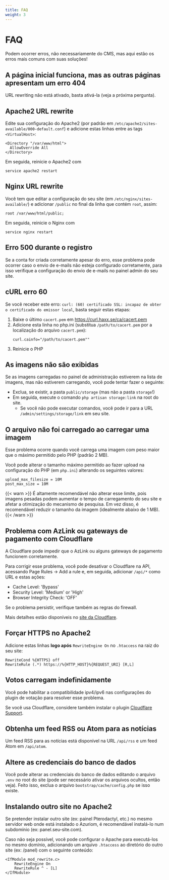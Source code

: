 ```yaml
---
title: FAQ
weight: 3
---
```


# FAQ

Podem ocorrer erros, não necessariamente do CMS, mas aqui estão os erros mais comuns com suas soluções!

## A página inicial funciona, mas as outras páginas apresentam um erro 404

URL rewriting não está ativado, basta ativá-la (veja a próxima pergunta).

## Apache2 URL rewrite
Edite sua configuração do Apache2 (por padrão em `/etc/apache2/sites-available/000-default.conf`) e adicione estas linhas entre as tags `<VirtualHost>`:
```
<Directory "/var/www/html">
  AllowOverride All
</Directory>
```

Em seguida, reinicie o Apache2 com
```
service apache2 restart
```

## Nginx URL rewrite
Você tem que editar a configuração do seu site (em `/etc/nginx/sites-available/`) e adicionar `/public` no final da linha que contém `root`, assim:
```
root /var/www/html/public;
```

Em seguida, reinicie o Nginx com
```
service nginx restart
```

## Erro 500 durante o registro

Se a conta for criada corretamente apesar do erro, esse problema pode ocorrer caso o envio de e-mails não esteja configurado corretamente, para isso verifique a configuração do envio de e-mails no painel admin do seu site.

## cURL erro 60

Se você receber este erro: `curl: (60) certificado SSL: incapaz de obter o certificado do emissor local`, basta seguir estas etapas:
1) Baixe o último `cacert.pem` em https://curl.haxx.se/ca/cacert.pem
1) Adicione esta linha no php.ini (substitua `/path/to/cacert.pem` por a localização do arquivo `cacert.pem`):
   ```
   curl.cainfo="/path/to/cacert.pem""
   ```
1) Reinicie o PHP

## As imagens não são exibidas

Se as imagens carregadas no painel de administração estiverem na lista de imagens, mas não estiverem carregando, você pode tentar fazer o seguinte:
* Exclua, se existir, a pasta `public/storage` (mas não a pasta `storage`!)
* Em seguida, execute o comando `php artisan storage:link` na root do site.
	* Se você não pode executar comandos, você pode ir para a URL `/admin/settings/storage/link` em seu site.

## O arquivo não foi carregado ao carregar uma imagem

Esse problema ocorre quando você carrega uma imagem com peso maior que o máximo permitido pelo PHP (padrão 2 MB).

Você pode alterar o tamanho máximo permitido ao fazer upload na configuração do PHP (em `php.ini`) alterando os seguintes valores:
```
upload_max_filesize = 10M
post_max_size = 10M
```

{{< warn >}}
É altamente recomendável não alterar esse limite, pois imagens pesadas podem aumentar o tempo de carregamento do seu site e afetar a otimização do mecanismo de pesquisa. Em vez disso, é recomendável reduzir o tamanho da imagem (idealmente abaixo de 1 MB).
{{< /warn >}}

## Problema com AzLink ou gateways de pagamento com Cloudflare

A Cloudflare pode impedir que o AzLink ou alguns gateways de pagamento funcionem corretamente.

Para corrigir esse problema, você pode desativar o Cloudflare na API, acessando Page Rules -> Add a rule e, em seguida, adicionar `/api/*` como URL e estas ações:
* Cache Level: 'Bypass'
* Security Level: 'Medium' or 'High'
* Browser Integrity Check: 'OFF' 

Se o problema persistir, verifique também as regras do firewall.

Mais detalhes estão disponíveis no [site da Cloudflare](https://support.cloudflare.com/hc/en-us/articles/200504045-Using-Cloudflare-with-your-API).

## Forçar HTTPS no Apache2

Adicione estas linhas **logo após** `RewriteEngine On` no `.htaccess` na raiz do seu site:
```
RewriteCond %{HTTPS} off
RewriteRule (.*) https://%{HTTP_HOST}%{REQUEST_URI} [R,L]
```

## Votos carregam indefinidamente

Você pode habilitar a compatibilidade ipv4/ipv6 nas configurações do plugin de votação para resolver esse problema.

Se você usa Cloudflare, considere também instalar o plugin [Cloudflare Support](https://market.azuriom.com/resources/12).

## Obtenha um feed RSS ou Atom para as notícias

Um feed RSS para as notícias está disponível na URL `/api/rss` e um feed Atom em `/api/atom`.

## Altere as credenciais do banco de dados

Você pode alterar as credenciais do banco de dados editando o arquivo `.env` no root do site (pode ser necessário ativar os arquivos ocultos, então veja). Feito isso, exclua o arquivo `bootstrap/cache/config.php` se isso existe.

## Instalando outro site no Apache2

Se pretender instalar outro site (ex: painel Pterodactyl, etc.) no mesmo servidor web onde está instalado o Azuriom, é recomendável instalá-lo num subdomínio (ex: panel.seu-site.com).

Caso não seja possível, você pode configurar o Apache para executá-los no mesmo domínio, adicionando um arquivo `.htaccess` ao diretório do outro site (ex: /panel) com o seguinte conteúdo:
```
<IfModule mod_rewrite.c>
    RewriteEngine On
    RewriteRule ^ - [L]
</IfModule>
``` 
